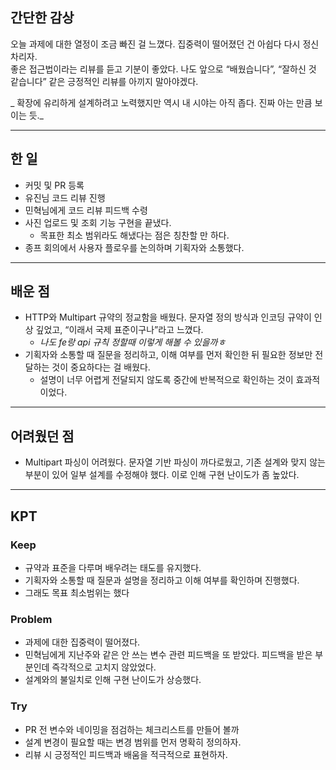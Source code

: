 
## 간단한 감상
오늘 과제에 대한 열정이 조금 빠진 걸 느꼈다. 집중력이 떨어졌던 건 아쉽다 다시 정신차리자.  
좋은 접근법이라는 리뷰를 듣고 기분이 좋았다. 나도 앞으로 “배웠습니다”, “잘하신 것 같습니다” 같은 긍정적인 리뷰를 아끼지 말아야겠다.

_ 확장에 유리하게 설계하려고 노력했지만 역시 내 시야는 아직 좁다. 진짜 아는 만큼 보이는 듯._

---

## 한 일
- 커밋 및 PR 등록  
- 유진님 코드 리뷰 진행  
- 민혁님에게 코드 리뷰 피드백 수령  
- 사진 업로드 및 조회 기능 구현을 끝냈다. 
   - 목표한 최소 범위라도 해냈다는 점은 칭찬할 만 하다.  
- 종프 회의에서 사용자 플로우를 논의하며 기획자와 소통했다.  

---

## 배운 점
- HTTP와 Multipart 규약의 정교함을 배웠다. 문자열 정의 방식과 인코딩 규약이 인상 깊었고, “이래서 국제 표준이구나”라고 느꼈다. 
  - _나도 fe랑 api 규칙 정할때 이렇게 해볼 수 있을까ㅎ_
- 기획자와 소통할 때 질문을 정리하고, 이해 여부를 먼저 확인한 뒤 필요한 정보만 전달하는 것이 중요하다는 걸 배웠다. 
  - 설명이 너무 어렵게 전달되지 않도록 중간에 반복적으로 확인하는 것이 효과적이었다.  

---

## 어려웠던 점
- Multipart 파싱이 어려웠다. 문자열 기반 파싱이 까다로웠고, 기존 설계와 맞지 않는 부분이 있어 일부 설계를 수정해야 했다.
이로 인해 구현 난이도가 좀 높았다.

---

## KPT

### Keep
- 규약과 표준을 다루며 배우려는 태도를 유지했다.  
- 기획자와 소통할 때 질문과 설명을 정리하고 이해 여부를 확인하며 진행했다.  
- 그래도 목표 최소범위는 했다

### Problem
- 과제에 대한 집중력이 떨어졌다.  
- 민혁님에게 지난주와 같은 안 쓰는 변수 관련 피드백을 또 받았다. 피드백을 받은 부분인데 즉각적으로 고치지 않았었다.  
- 설계와의 불일치로 인해 구현 난이도가 상승했다.

### Try
- PR 전 변수와 네이밍을 점검하는 체크리스트를 만들어 볼까  
- 설계 변경이 필요할 때는 변경 범위를 먼저 명확히 정의하자.
- 리뷰 시 긍정적인 피드백과 배움을 적극적으로 표현하자.